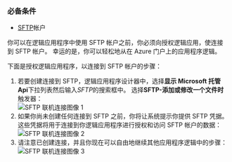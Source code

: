 ### <a name="prerequisites"></a>必备条件
* [SFTP](https://en.wikipedia.org/wiki/SSH_File_Transfer_Protocol)帐户  

你可以在逻辑应用程序中使用 SFTP 帐户之前，你必须向授权逻辑应用，使连接到 SFTP 帐户。 幸运的是，你可以轻松地从在 Azure 门户上的应用程序逻辑。  

下面是授权逻辑应用程序，以连接到 SFTP 帐户的步骤：  

1. 若要创建连接到 SFTP，逻辑应用程序设计器中，选择**显示 Microsoft 托管 Api**下拉列表然后输入*SFTP*的搜索框中。 选择**SFTP-添加或修改一个文件时**触发器：  
   ![SFTP 联机连接图像 1](./media/connectors-create-api-sftp/sftp-1.png)  
2. 如果你尚未创建任何连接到 SFTP 之前，你将让系统提示你提供 SFTP 凭据。 这些凭据将用于连接到你逻辑应用程序进行授权和访问 SFTP 帐户的数据：  
   ![SFTP 联机连接图像 2](./media/connectors-create-api-sftp/sftp-2.png)  
3. 请注意已创建连接，并且你现在可以自由地继续其他应用程序逻辑中的步骤：   
   ![SFTP 联机连接图像 3](./media/connectors-create-api-sftp/sftp-3.png) 

